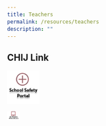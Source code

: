 ```yaml
---
title: Teachers
permalink: /resources/teachers
description: ""
---
```

## CHIJ Link
  
<p><a href="https://sites.google.com/a/chijsec.edu.sg/school-safety-portal-1/?pli=1">  
<img height="20%" width="15%" src="/images/safetyPortal_ver2.png">  
</a></p>

<p><a href="https://scmobile.moe.edu.sg/login">  
<img height="20" width="30" src="/images/SC%20Mobile%20Attendance%20Icon.png">  
</a></p>